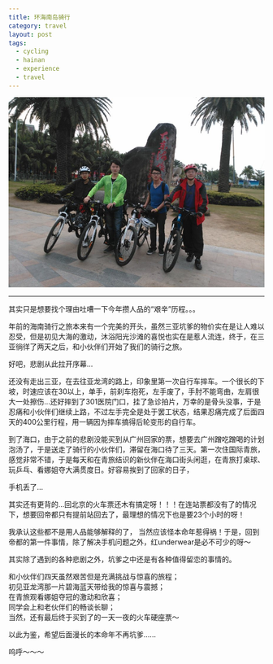```yaml
---
title: 环海南岛骑行
category: travel
layout: post
tags:
  - cycling
  - hainan
  - experience
  - travel
---
```


![Hainan-Cycling](/media/image/2014/hainan-cycling.jpg)

---

其实只是想要找个理由吐嘈一下今年攒人品的“艰辛”历程。。。

年前的海南骑行之旅本来有一个完美的开头，虽然三亚坑爹的物价实在是让人难以忍受，但是初见大海的激动，沐浴阳光沙滩的喜悦也实在是惹人流连，终于，在三亚徜徉了两天之后，和小伙伴们开始了我们的骑行之旅。

好吧，悲剧从此拉开序幕...

还没有走出三亚，在去往亚龙湾的路上，印象里第一次自行车摔车。一个很长的下坡，时速应该在30以上，单手，前刹车抱死，左手废了，手肘不能弯曲，左肩很大一处擦伤...还好摔到了301医院门口，挂了急诊拍片，万幸的是骨头没事，于是忍痛和小伙伴们继续上路，不过左手完全是处于罢工状态，结果忍痛完成了后面四天的400公里行程，用一辆因为摔车搞得后轮变形的自行车。

到了海口，由于之前的悲剧没能买到从广州回家的票，想要去广州蹭吃蹭喝的计划泡汤了，于是送走了骑行的小伙伴们，滞留在海口待了三天。第一次住国际青旅，感觉非常不错，于是每天和在青旅结识的新伙伴在海口街头闲逛，在青旅打桌球、玩乒乓、看娜姐夺大满贯度日。好容易挨到了回家的日子，

手机丢了... 

其实还有更背的...回北京的火车票还木有搞定呀！！！在连站票都没有了的情况下，想要回帝都只有提前站回去了，最理想的情况下也是要23个小时的呀！

我承认这些都不是用人品能够解释的了， 当然应该怪本命年惹得祸！于是，回到帝都的第一件事情，除了解决手机问题之外，红underwear是必不可少的呀～

其实除了遇到的各种悲剧之外，坑爹之中还是有各种值得留恋的事情的。

和小伙伴们四天虽然艰苦但是充满挑战与惊喜的旅程；  
初见亚龙湾那一片碧海蓝天带给我的惊喜与震撼；  
在青旅观看娜姐夺冠的激动和欣喜；  
同学会上和老伙伴们的畅谈长聊；  
当然，还有最后终于买到了的一天一夜的火车硬座票～   

以此为鉴，希望后面漫长的本命年不再坑爹......

呜呼～～～ 
